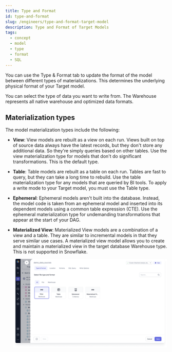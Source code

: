 ```yaml
---
title: Type and Format
id: type-and-format
slug: /engineers/type-and-format-target-model
description: Type and Format of Target Models
tags:
  - concept
  - model
  - type
  - format
  - SQL
---
```


You can use the Type & Format tab to update the format of the model between different types of materializations. This determines the underlying physical format of your Target model.

You can select the type of data you want to write from. The Warehouse represents all native warehouse and optimized data formats.

## Materialization types

The model materialization types include the following:

- **View**: View models are rebuilt as a view on each run. Views built on top of source data always have the latest records, but they don't store any additional data. So they're simply queries based on other tables. Use the view materialization type for models that don't do significant transformations. This is the default type.
- **Table**: Table models are rebuilt as a table on each run. Tables are fast to query, but they can take a long time to rebuild. Use the table materialization type for any models that are queried by BI tools. To apply a write mode to your Target model, you must use the Table type.
- **Ephemeral**: Ephemeral models aren't built into the database. Instead, the model code is taken from an ephemeral model and inserted into its dependent models using a common table expression (CTE). Use the ephemeral materialization type for undemanding transformations that appear at the start of your DAG.
- **Materialized View**: Materialized View models are a combination of a view and a table. They are similar to incremental models in that they serve similar use cases. A materialized view model allows you to create and maintain a materialized view in the target database Warehouse type. This is not supported in Snowflake.

  ![Type & Format](img/type-and-format.png)
